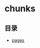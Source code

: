 #  chunks

## 目录

  * [pages](/study/前端/03-框架和库/Next框架/HTMLs/nextjs-learn-cn/_next/static/chunks/pages/README)